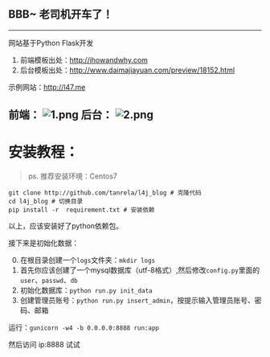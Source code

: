 ## BBB~ 老司机开车了！
------
网站基于Python Flask开发
1. 前端模板出处：http://ihowandwhy.com
2. 后台模板出处：http://www.daimajiayuan.com/preview/18152.html

示例网站：http://l47.me

前端：
![1.png](1.png)
后台：
![2.png](2.png)
---

# 安装教程：

> ps. 推荐安装环境：Centos7
```
git clone http://github.com/tanrela/l4j_blog # 克隆代码
cd l4j_blog # 切换目录
pip install -r  requirement.txt # 安装依赖
```
以上，应该安装好了python依赖包。

接下来是初始化数据：

0. 在根目录创建一个`logs`文件夹：`mkdir logs`
1. 首先你应该创建了一个mysql数据库（utf-8格式）,然后修改`config.py`里面的`user`、`passwd`、`db`
2. 初始化数据库：`python run.py init_data`
3. 创建管理员账号：`python run.py insert_admin`，按提示输入管理员账号、密码、邮箱

运行：`gunicorn -w4 -b 0.0.0.0:8888 run:app`

然后访问 ip:8888 试试
